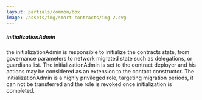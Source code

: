```yaml
---
layout: partials/common/box
image: /assets/img/smart-contracts/img-2.svg
---
```


##### initializationAdmin

the initializationAdmin is responsible to initialize the contracts state, from governance parameters to network migrated state such as delegations, or guardians list. The initializationAdmin is set to the contract deployer and his actions may be considered as an extension to the contact constructor. The initializationAdmin is a highly privileged role, targeting migration periods, it can not be transferred and the role is revoked once initialization is completed.
